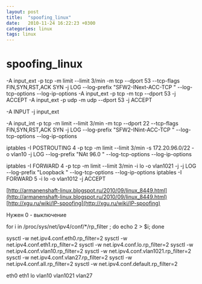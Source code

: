 ```yaml
---
layout: post
title:  "spoofing_linux"
date:   2010-11-24 16:22:23 +0300
categories: linux
tags: linux
---
```


# spoofing_linux
-A input_ext -p tcp -m limit --limit 3/min -m tcp --dport 53 --tcp-flags FIN,SYN,RST,ACK SYN -j LOG --log-prefix "SFW2-INext-ACC-TCP " --log-tcp-options --log-ip-options
-A input_ext -p tcp -m tcp --dport 53 -j ACCEPT
-A input_ext -p udp -m udp --dport 53 -j ACCEPT


-A INPUT -j input_ext


-A input_int -p tcp -m limit --limit 3/min -m tcp --dport 22 --tcp-flags FIN,SYN,RST,ACK SYN -j LOG --log-prefix "SFW2-INint-ACC-TCP " --log-tcp-options --log-ip-options


iptables -I POSTROUTING  4 -p tcp -m limit --limit 3/min -s 172.20.96.0/22 -o vlan10 -j LOG --log-prefix "NAt 96.0 " --log-tcp-options --log-ip-options

iptables -I FORWARD 4 -p tcp -m limit --limit 3/min -i lo -o vlan1021 -j -j LOG --log-prefix "Loopback " --log-tcp-options --log-ip-options
iptables -I FORWARD 5 -i lo -o vlan1012 -j ACCEPT

[http://armanenshaft-linux.blogspot.ru/2010/09/linux_8449.html](http://armanenshaft-linux.blogspot.ru/2010/09/linux_8449.html)
[http://xgu.ru/wiki/IP-spoofing](http://xgu.ru/wiki/IP-spoofing)

Нужен 0 - выключение

for i in /proc/sys/net/ipv4/conf/*/rp_filter ; do  echo 2 > $i; done




sysctl -w net.ipv4.conf.eth0.rp_filter=2
sysctl -w net.ipv4.conf.eth1.rp_filter=2
sysctl -w net.ipv4.conf.lo.rp_filter=2
sysctl -w net.ipv4.conf.vlan10.rp_filter=2
sysctl -w net.ipv4.conf.vlan1021.rp_filter=2
sysctl -w net.ipv4.conf.vlan27.rp_filter=2
sysctl -w net.ipv4.conf.all.rp_filter=2
sysctl -w net.ipv4.conf.default.rp_filter=2

eth0  eth1  lo  vlan10  vlan1021  vlan27
